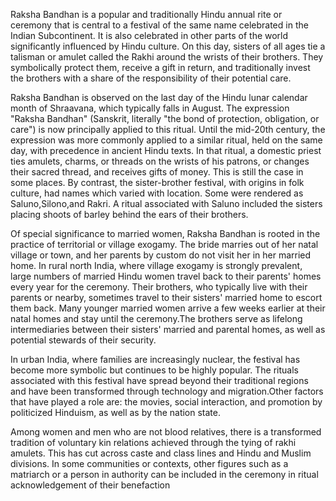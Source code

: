 Raksha Bandhan is a popular and traditionally Hindu annual rite or ceremony that is central to a festival of the same name celebrated in the Indian Subcontinent. It is also celebrated in other parts of the world significantly influenced by Hindu culture. On this day, sisters of all ages tie a talisman or amulet called the Rakhi around the wrists of their brothers. They symbolically protect them, receive a gift in return, and traditionally invest the brothers with a share of the responsibility of their potential care.

Raksha Bandhan is observed on the last day of the Hindu lunar calendar month of Shraavana, which typically falls in August. The expression "Raksha Bandhan" (Sanskrit, literally "the bond of protection, obligation, or care") is now principally applied to this ritual. Until the mid-20th century, the expression was more commonly applied to a similar ritual, held on the same day, with precedence in ancient Hindu texts. In that ritual, a domestic priest ties amulets, charms, or threads on the wrists of his patrons, or changes their sacred thread, and receives gifts of money. This is still the case in some places. By contrast, the sister-brother festival, with origins in folk culture, had names which varied with location. Some were rendered as Saluno,Silono,and Rakri. A ritual associated with Saluno included the sisters placing shoots of barley behind the ears of their brothers.

Of special significance to married women, Raksha Bandhan is rooted in the practice of territorial or village exogamy. The bride marries out of her natal village or town, and her parents by custom do not visit her in her married home. In rural north India, where village exogamy is strongly prevalent, large numbers of married Hindu women travel back to their parents' homes every year for the ceremony. Their brothers, who typically live with their parents or nearby, sometimes travel to their sisters' married home to escort them back. Many younger married women arrive a few weeks earlier at their natal homes and stay until the ceremony.The brothers serve as lifelong intermediaries between their sisters' married and parental homes, as well as potential stewards of their security.

In urban India, where families are increasingly nuclear, the festival has become more symbolic but continues to be highly popular. The rituals associated with this festival have spread beyond their traditional regions and have been transformed through technology and migration.Other factors that have played a role are: the movies, social interaction, and promotion by politicized Hinduism, as well as by the nation state.

Among women and men who are not blood relatives, there is a transformed tradition of voluntary kin relations achieved through the tying of rakhi amulets. This has cut across caste and class lines and Hindu and Muslim divisions. In some communities or contexts, other figures such as a matriarch or a person in authority can be included in the ceremony in ritual acknowledgement of their benefaction